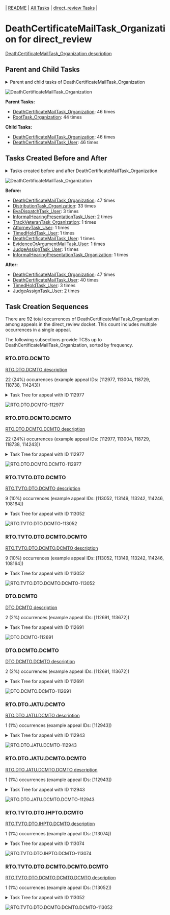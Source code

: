 <!-- DO NOT EDIT THIS FILE.  This file is autogenerated. -->
| [README](../README.md) | [All Tasks](../alltasks.md) | [direct_review Tasks](tasklist.md) |

# DeathCertificateMailTask_Organization for direct_review

[DeathCertificateMailTask_Organization description](../descr/DeathCertificateMailTask_Organization.md)

## Parent and Child Tasks

<details><summary markdown='span'>Parent and child tasks of DeathCertificateMailTask_Organization
</summary>

```
digraph G {
rankdir=LR;
node [shape=box]
"DeathCertificateMailTask_Organization" -> "DeathCertificateMailTask_User" [label=46]
"DeathCertificateMailTask_Organization" -> "DeathCertificateMailTask_Organization" [label=46]
"DeathCertificateMailTask_Organization" -> "DeathCertificateMailTask_Organization" [label=46]
"RootTask_Organization" -> "DeathCertificateMailTask_Organization" [label=44]
}
```
</details>

![DeathCertificateMailTask_Organization](dot/DeathCertificateMailTask_Organization-parentchild.dot.png)

**Parent Tasks:**

   * [DeathCertificateMailTask_Organization](DeathCertificateMailTask_Organization.md): 46 times
   * [RootTask_Organization](RootTask_Organization.md): 44 times

**Child Tasks:**

   * [DeathCertificateMailTask_Organization](DeathCertificateMailTask_Organization.md): 46 times
   * [DeathCertificateMailTask_User](DeathCertificateMailTask_User.md): 46 times

## Tasks Created Before and After

<details><summary markdown='span'>Tasks created before and after DeathCertificateMailTask_Organization</summary>

```
digraph G {
rankdir=LR;

"DeathCertificateMailTask_Organization" -> "DeathCertificateMailTask_Organization" [label=47]
"DeathCertificateMailTask_Organization" -> "DeathCertificateMailTask_User" [label=40]
"DeathCertificateMailTask_Organization" -> "TimedHoldTask_User" [label=3]
"DeathCertificateMailTask_Organization" -> "JudgeAssignTask_User" [label=2]
"DeathCertificateMailTask_Organization" -> "DeathCertificateMailTask_Organization" [label=47]
"DistributionTask_Organization" -> "DeathCertificateMailTask_Organization" [label=33]
"BvaDispatchTask_User" -> "DeathCertificateMailTask_Organization" [label=3]
"InformalHearingPresentationTask_User" -> "DeathCertificateMailTask_Organization" [label=2]
"TrackVeteranTask_Organization" -> "DeathCertificateMailTask_Organization" [label=1]
"TimedHoldTask_User" -> "DeathCertificateMailTask_Organization" [label=1]
"JudgeAssignTask_User" -> "DeathCertificateMailTask_Organization" [label=1]
"InformalHearingPresentationTask_Organization" -> "DeathCertificateMailTask_Organization" [label=1]
"EvidenceOrArgumentMailTask_User" -> "DeathCertificateMailTask_Organization" [label=1]
"DeathCertificateMailTask_User" -> "DeathCertificateMailTask_Organization" [label=1]
"AttorneyTask_User" -> "DeathCertificateMailTask_Organization" [label=1]
}
```
</details>

![DeathCertificateMailTask_Organization](dot/DeathCertificateMailTask_Organization.dot.png)

**Before:**

   * [DeathCertificateMailTask_Organization](DeathCertificateMailTask_Organization.md): 47 times
   * [DistributionTask_Organization](DistributionTask_Organization.md): 33 times
   * [BvaDispatchTask_User](BvaDispatchTask_User.md): 3 times
   * [InformalHearingPresentationTask_User](InformalHearingPresentationTask_User.md): 2 times
   * [TrackVeteranTask_Organization](TrackVeteranTask_Organization.md): 1 times
   * [AttorneyTask_User](AttorneyTask_User.md): 1 times
   * [TimedHoldTask_User](TimedHoldTask_User.md): 1 times
   * [DeathCertificateMailTask_User](DeathCertificateMailTask_User.md): 1 times
   * [EvidenceOrArgumentMailTask_User](EvidenceOrArgumentMailTask_User.md): 1 times
   * [JudgeAssignTask_User](JudgeAssignTask_User.md): 1 times
   * [InformalHearingPresentationTask_Organization](InformalHearingPresentationTask_Organization.md): 1 times

**After:**

   * [DeathCertificateMailTask_Organization](DeathCertificateMailTask_Organization.md): 47 times
   * [DeathCertificateMailTask_User](DeathCertificateMailTask_User.md): 40 times
   * [TimedHoldTask_User](TimedHoldTask_User.md): 3 times
   * [JudgeAssignTask_User](JudgeAssignTask_User.md): 2 times

## Task Creation Sequences

There are 92 total occurrences of DeathCertificateMailTask_Organization among appeals in the direct_review docket.  This count includes multiple occurrences in a single appeal.

The following subsections provide TCSs up to DeathCertificateMailTask_Organization, sorted by frequency.

### RTO.DTO.DCMTO

[RTO.DTO.DCMTO description](../descr/RTO.DTO.DCMTO.md)

22 (24%) occurrences (example appeal IDs: [112977, 113004, 118729, 118738, 114243])

<details><summary markdown='span'>Task Tree for appeal with ID 112977</summary>

```
@startuml
skinparam {
  ObjectBorderColor #555
  ObjectBorderThickness 0
  ObjectFontStyle bold
  ObjectFontSize 14
  ObjectAttributeFontColor #333
  ObjectAttributeFontSize 12
}
  object 0.RootTask #8dd3c7 {
Organization
}
  object 1.DistributionTask #ffffb3 {
Organization
}
  object 2.DeathCertificateMailTask #fb8072 {
Organization  <back:white>    </back>
}
  object 3.DeathCertificateMailTask #fb8072 {
Organization  <back:white>    </back>
}
  object 4.DeathCertificateMailTask #fb8072 {
User
}
  object 5.JudgeAssignTask #ccebc5 {
User
}
  object 6.DeathCertificateMailTask #fb8072 {
User
}
  object 7.JudgeAssignTask #ccebc5 {
User
}
  object 8.JudgeAssignTask #ccebc5 {
User
}
  object 9.JudgeAssignTask #ccebc5 {
User
}
  object 10.JudgeDecisionReviewTask #d9d9d9 {
User
}
  object 11.AttorneyTask #bc80bd {
User
}
  object 12.BvaDispatchTask #b3de69 {
Organization
}
  object 13.BvaDispatchTask #b3de69 {
User
}
0.RootTask -- 1.DistributionTask
0.RootTask -- 2.DeathCertificateMailTask
2.DeathCertificateMailTask -- 3.DeathCertificateMailTask
3.DeathCertificateMailTask -- 4.DeathCertificateMailTask
0.RootTask -- 5.JudgeAssignTask
3.DeathCertificateMailTask -- 6.DeathCertificateMailTask
0.RootTask -- 7.JudgeAssignTask
0.RootTask -- 8.JudgeAssignTask
0.RootTask -- 9.JudgeAssignTask
0.RootTask -- 10.JudgeDecisionReviewTask
10.JudgeDecisionReviewTask -- 11.AttorneyTask
0.RootTask -- 12.BvaDispatchTask
12.BvaDispatchTask -- 13.BvaDispatchTask
@enduml
```
</details>

![RTO.DTO.DCMTO-112977](uml/RTO.DTO.DCMTO-112977.png)

### RTO.DTO.DCMTO.DCMTO

[RTO.DTO.DCMTO.DCMTO description](../descr/RTO.DTO.DCMTO.DCMTO.md)

22 (24%) occurrences (example appeal IDs: [112977, 113004, 118729, 118738, 114243])

<details><summary markdown='span'>Task Tree for appeal with ID 112977</summary>

```
@startuml
skinparam {
  ObjectBorderColor #555
  ObjectBorderThickness 0
  ObjectFontStyle bold
  ObjectFontSize 14
  ObjectAttributeFontColor #333
  ObjectAttributeFontSize 12
}
  object 0.RootTask #8dd3c7 {
Organization
}
  object 1.DistributionTask #ffffb3 {
Organization
}
  object 2.DeathCertificateMailTask #fb8072 {
Organization  <back:white>    </back>
}
  object 3.DeathCertificateMailTask #fb8072 {
Organization  <back:white>    </back>
}
  object 4.DeathCertificateMailTask #fb8072 {
User
}
  object 5.JudgeAssignTask #ccebc5 {
User
}
  object 6.DeathCertificateMailTask #fb8072 {
User
}
  object 7.JudgeAssignTask #ccebc5 {
User
}
  object 8.JudgeAssignTask #ccebc5 {
User
}
  object 9.JudgeAssignTask #ccebc5 {
User
}
  object 10.JudgeDecisionReviewTask #d9d9d9 {
User
}
  object 11.AttorneyTask #bc80bd {
User
}
  object 12.BvaDispatchTask #b3de69 {
Organization
}
  object 13.BvaDispatchTask #b3de69 {
User
}
0.RootTask -- 1.DistributionTask
0.RootTask -- 2.DeathCertificateMailTask
2.DeathCertificateMailTask -- 3.DeathCertificateMailTask
3.DeathCertificateMailTask -- 4.DeathCertificateMailTask
0.RootTask -- 5.JudgeAssignTask
3.DeathCertificateMailTask -- 6.DeathCertificateMailTask
0.RootTask -- 7.JudgeAssignTask
0.RootTask -- 8.JudgeAssignTask
0.RootTask -- 9.JudgeAssignTask
0.RootTask -- 10.JudgeDecisionReviewTask
10.JudgeDecisionReviewTask -- 11.AttorneyTask
0.RootTask -- 12.BvaDispatchTask
12.BvaDispatchTask -- 13.BvaDispatchTask
@enduml
```
</details>

![RTO.DTO.DCMTO.DCMTO-112977](uml/RTO.DTO.DCMTO.DCMTO-112977.png)

### RTO.TVTO.DTO.DCMTO

[RTO.TVTO.DTO.DCMTO description](../descr/RTO.TVTO.DTO.DCMTO.md)

9 (10%) occurrences (example appeal IDs: [113052, 113149, 113242, 114246, 108164])

<details><summary markdown='span'>Task Tree for appeal with ID 113052</summary>

```
@startuml
skinparam {
  ObjectBorderColor #555
  ObjectBorderThickness 0
  ObjectFontStyle bold
  ObjectFontSize 14
  ObjectAttributeFontColor #333
  ObjectAttributeFontSize 12
}
  object 0.RootTask #8dd3c7 {
Organization
}
  object 1.TrackVeteranTask #bebada {
Organization
}
  object 2.DistributionTask #ffffb3 {
Organization
}
  object 3.DeathCertificateMailTask #fb8072 {
Organization  <back:white>    </back>
}
  object 4.DeathCertificateMailTask #fb8072 {
Organization  <back:white>    </back>
}
  object 5.DeathCertificateMailTask #fb8072 {
User
}
  object 6.DeathCertificateMailTask #fb8072 {
Organization  <back:white>    </back>
}
  object 7.DeathCertificateMailTask #fb8072 {
Organization  <back:white>    </back>
}
  object 8.DeathCertificateMailTask #fb8072 {
User
}
  object 9.SpecialCaseMovementTask #8dd3c7 {
User
}
  object 10.JudgeAssignTask #ccebc5 {
User
}
  object 11.DeathCertificateMailTask #fb8072 {
User
}
  object 12.JudgeDecisionReviewTask #d9d9d9 {
User
}
  object 13.AttorneyTask #bc80bd {
User
}
  object 14.BvaDispatchTask #b3de69 {
Organization
}
  object 15.BvaDispatchTask #b3de69 {
User
}
0.RootTask -- 1.TrackVeteranTask
0.RootTask -- 2.DistributionTask
0.RootTask -- 3.DeathCertificateMailTask
3.DeathCertificateMailTask -- 4.DeathCertificateMailTask
4.DeathCertificateMailTask -- 5.DeathCertificateMailTask
0.RootTask -- 6.DeathCertificateMailTask
6.DeathCertificateMailTask -- 7.DeathCertificateMailTask
7.DeathCertificateMailTask -- 8.DeathCertificateMailTask
2.DistributionTask -- 9.SpecialCaseMovementTask
0.RootTask -- 10.JudgeAssignTask
4.DeathCertificateMailTask -- 11.DeathCertificateMailTask
0.RootTask -- 12.JudgeDecisionReviewTask
12.JudgeDecisionReviewTask -- 13.AttorneyTask
0.RootTask -- 14.BvaDispatchTask
14.BvaDispatchTask -- 15.BvaDispatchTask
@enduml
```
</details>

![RTO.TVTO.DTO.DCMTO-113052](uml/RTO.TVTO.DTO.DCMTO-113052.png)

### RTO.TVTO.DTO.DCMTO.DCMTO

[RTO.TVTO.DTO.DCMTO.DCMTO description](../descr/RTO.TVTO.DTO.DCMTO.DCMTO.md)

9 (10%) occurrences (example appeal IDs: [113052, 113149, 113242, 114246, 108164])

<details><summary markdown='span'>Task Tree for appeal with ID 113052</summary>

```
@startuml
skinparam {
  ObjectBorderColor #555
  ObjectBorderThickness 0
  ObjectFontStyle bold
  ObjectFontSize 14
  ObjectAttributeFontColor #333
  ObjectAttributeFontSize 12
}
  object 0.RootTask #8dd3c7 {
Organization
}
  object 1.TrackVeteranTask #bebada {
Organization
}
  object 2.DistributionTask #ffffb3 {
Organization
}
  object 3.DeathCertificateMailTask #fb8072 {
Organization  <back:white>    </back>
}
  object 4.DeathCertificateMailTask #fb8072 {
Organization  <back:white>    </back>
}
  object 5.DeathCertificateMailTask #fb8072 {
User
}
  object 6.DeathCertificateMailTask #fb8072 {
Organization  <back:white>    </back>
}
  object 7.DeathCertificateMailTask #fb8072 {
Organization  <back:white>    </back>
}
  object 8.DeathCertificateMailTask #fb8072 {
User
}
  object 9.SpecialCaseMovementTask #8dd3c7 {
User
}
  object 10.JudgeAssignTask #ccebc5 {
User
}
  object 11.DeathCertificateMailTask #fb8072 {
User
}
  object 12.JudgeDecisionReviewTask #d9d9d9 {
User
}
  object 13.AttorneyTask #bc80bd {
User
}
  object 14.BvaDispatchTask #b3de69 {
Organization
}
  object 15.BvaDispatchTask #b3de69 {
User
}
0.RootTask -- 1.TrackVeteranTask
0.RootTask -- 2.DistributionTask
0.RootTask -- 3.DeathCertificateMailTask
3.DeathCertificateMailTask -- 4.DeathCertificateMailTask
4.DeathCertificateMailTask -- 5.DeathCertificateMailTask
0.RootTask -- 6.DeathCertificateMailTask
6.DeathCertificateMailTask -- 7.DeathCertificateMailTask
7.DeathCertificateMailTask -- 8.DeathCertificateMailTask
2.DistributionTask -- 9.SpecialCaseMovementTask
0.RootTask -- 10.JudgeAssignTask
4.DeathCertificateMailTask -- 11.DeathCertificateMailTask
0.RootTask -- 12.JudgeDecisionReviewTask
12.JudgeDecisionReviewTask -- 13.AttorneyTask
0.RootTask -- 14.BvaDispatchTask
14.BvaDispatchTask -- 15.BvaDispatchTask
@enduml
```
</details>

![RTO.TVTO.DTO.DCMTO.DCMTO-113052](uml/RTO.TVTO.DTO.DCMTO.DCMTO-113052.png)

### DTO.DCMTO

[DTO.DCMTO description](../descr/DTO.DCMTO.md)

2 (2%) occurrences (example appeal IDs: [112691, 113672])

<details><summary markdown='span'>Task Tree for appeal with ID 112691</summary>

```
@startuml
skinparam {
  ObjectBorderColor #555
  ObjectBorderThickness 0
  ObjectFontStyle bold
  ObjectFontSize 14
  ObjectAttributeFontColor #333
  ObjectAttributeFontSize 12
}
  object 0.RootTask #8dd3c7 {
Organization
}
  object 1.DistributionTask #ffffb3 {
Organization
}
  object 2.DeathCertificateMailTask #fb8072 {
Organization  <back:white>    </back>
}
  object 3.DeathCertificateMailTask #fb8072 {
Organization  <back:white>    </back>
}
  object 4.DeathCertificateMailTask #fb8072 {
User
}
  object 5.JudgeAssignTask #ccebc5 {
User
}
  object 6.DeathCertificateMailTask #fb8072 {
User
}
  object 7.JudgeAssignTask #ccebc5 {
User
}
  object 8.JudgeDecisionReviewTask #d9d9d9 {
User
}
  object 9.AttorneyTask #bc80bd {
User
}
  object 10.AttorneyRewriteTask #b3de69 {
User
}
0.RootTask -- 1.DistributionTask
0.RootTask -- 2.DeathCertificateMailTask
2.DeathCertificateMailTask -- 3.DeathCertificateMailTask
3.DeathCertificateMailTask -- 4.DeathCertificateMailTask
0.RootTask -- 5.JudgeAssignTask
3.DeathCertificateMailTask -- 6.DeathCertificateMailTask
0.RootTask -- 7.JudgeAssignTask
0.RootTask -- 8.JudgeDecisionReviewTask
8.JudgeDecisionReviewTask -- 9.AttorneyTask
8.JudgeDecisionReviewTask -- 10.AttorneyRewriteTask
@enduml
```
</details>

![DTO.DCMTO-112691](uml/DTO.DCMTO-112691.png)

### DTO.DCMTO.DCMTO

[DTO.DCMTO.DCMTO description](../descr/DTO.DCMTO.DCMTO.md)

2 (2%) occurrences (example appeal IDs: [112691, 113672])

<details><summary markdown='span'>Task Tree for appeal with ID 112691</summary>

```
@startuml
skinparam {
  ObjectBorderColor #555
  ObjectBorderThickness 0
  ObjectFontStyle bold
  ObjectFontSize 14
  ObjectAttributeFontColor #333
  ObjectAttributeFontSize 12
}
  object 0.RootTask #8dd3c7 {
Organization
}
  object 1.DistributionTask #ffffb3 {
Organization
}
  object 2.DeathCertificateMailTask #fb8072 {
Organization  <back:white>    </back>
}
  object 3.DeathCertificateMailTask #fb8072 {
Organization  <back:white>    </back>
}
  object 4.DeathCertificateMailTask #fb8072 {
User
}
  object 5.JudgeAssignTask #ccebc5 {
User
}
  object 6.DeathCertificateMailTask #fb8072 {
User
}
  object 7.JudgeAssignTask #ccebc5 {
User
}
  object 8.JudgeDecisionReviewTask #d9d9d9 {
User
}
  object 9.AttorneyTask #bc80bd {
User
}
  object 10.AttorneyRewriteTask #b3de69 {
User
}
0.RootTask -- 1.DistributionTask
0.RootTask -- 2.DeathCertificateMailTask
2.DeathCertificateMailTask -- 3.DeathCertificateMailTask
3.DeathCertificateMailTask -- 4.DeathCertificateMailTask
0.RootTask -- 5.JudgeAssignTask
3.DeathCertificateMailTask -- 6.DeathCertificateMailTask
0.RootTask -- 7.JudgeAssignTask
0.RootTask -- 8.JudgeDecisionReviewTask
8.JudgeDecisionReviewTask -- 9.AttorneyTask
8.JudgeDecisionReviewTask -- 10.AttorneyRewriteTask
@enduml
```
</details>

![DTO.DCMTO.DCMTO-112691](uml/DTO.DCMTO.DCMTO-112691.png)

### RTO.DTO.JATU.DCMTO

[RTO.DTO.JATU.DCMTO description](../descr/RTO.DTO.JATU.DCMTO.md)

1 (1%) occurrences (example appeal IDs: [112943])

<details><summary markdown='span'>Task Tree for appeal with ID 112943</summary>

```
@startuml
skinparam {
  ObjectBorderColor #555
  ObjectBorderThickness 0
  ObjectFontStyle bold
  ObjectFontSize 14
  ObjectAttributeFontColor #333
  ObjectAttributeFontSize 12
}
  object 0.RootTask #8dd3c7 {
Organization
}
  object 1.DistributionTask #ffffb3 {
Organization
}
  object 2.JudgeAssignTask #ccebc5 {
User
}
  object 3.JudgeAssignTask #ccebc5 {
User
}
  object 4.DeathCertificateMailTask #fb8072 {
Organization  <back:white>    </back>
}
  object 5.DeathCertificateMailTask #fb8072 {
Organization  <back:white>    </back>
}
  object 6.DeathCertificateMailTask #fb8072 {
User
}
  object 7.JudgeDecisionReviewTask #d9d9d9 {
User
}
  object 8.AttorneyTask #bc80bd {
User
}
  object 9.BvaDispatchTask #b3de69 {
Organization
}
  object 10.BvaDispatchTask #b3de69 {
User
}
0.RootTask -- 1.DistributionTask
0.RootTask -- 2.JudgeAssignTask
0.RootTask -- 3.JudgeAssignTask
0.RootTask -- 4.DeathCertificateMailTask
4.DeathCertificateMailTask -- 5.DeathCertificateMailTask
5.DeathCertificateMailTask -- 6.DeathCertificateMailTask
0.RootTask -- 7.JudgeDecisionReviewTask
7.JudgeDecisionReviewTask -- 8.AttorneyTask
0.RootTask -- 9.BvaDispatchTask
9.BvaDispatchTask -- 10.BvaDispatchTask
@enduml
```
</details>

![RTO.DTO.JATU.DCMTO-112943](uml/RTO.DTO.JATU.DCMTO-112943.png)

### RTO.DTO.JATU.DCMTO.DCMTO

[RTO.DTO.JATU.DCMTO.DCMTO description](../descr/RTO.DTO.JATU.DCMTO.DCMTO.md)

1 (1%) occurrences (example appeal IDs: [112943])

<details><summary markdown='span'>Task Tree for appeal with ID 112943</summary>

```
@startuml
skinparam {
  ObjectBorderColor #555
  ObjectBorderThickness 0
  ObjectFontStyle bold
  ObjectFontSize 14
  ObjectAttributeFontColor #333
  ObjectAttributeFontSize 12
}
  object 0.RootTask #8dd3c7 {
Organization
}
  object 1.DistributionTask #ffffb3 {
Organization
}
  object 2.JudgeAssignTask #ccebc5 {
User
}
  object 3.JudgeAssignTask #ccebc5 {
User
}
  object 4.DeathCertificateMailTask #fb8072 {
Organization  <back:white>    </back>
}
  object 5.DeathCertificateMailTask #fb8072 {
Organization  <back:white>    </back>
}
  object 6.DeathCertificateMailTask #fb8072 {
User
}
  object 7.JudgeDecisionReviewTask #d9d9d9 {
User
}
  object 8.AttorneyTask #bc80bd {
User
}
  object 9.BvaDispatchTask #b3de69 {
Organization
}
  object 10.BvaDispatchTask #b3de69 {
User
}
0.RootTask -- 1.DistributionTask
0.RootTask -- 2.JudgeAssignTask
0.RootTask -- 3.JudgeAssignTask
0.RootTask -- 4.DeathCertificateMailTask
4.DeathCertificateMailTask -- 5.DeathCertificateMailTask
5.DeathCertificateMailTask -- 6.DeathCertificateMailTask
0.RootTask -- 7.JudgeDecisionReviewTask
7.JudgeDecisionReviewTask -- 8.AttorneyTask
0.RootTask -- 9.BvaDispatchTask
9.BvaDispatchTask -- 10.BvaDispatchTask
@enduml
```
</details>

![RTO.DTO.JATU.DCMTO.DCMTO-112943](uml/RTO.DTO.JATU.DCMTO.DCMTO-112943.png)

### RTO.TVTO.DTO.IHPTO.DCMTO

[RTO.TVTO.DTO.IHPTO.DCMTO description](../descr/RTO.TVTO.DTO.IHPTO.DCMTO.md)

1 (1%) occurrences (example appeal IDs: [113074])

<details><summary markdown='span'>Task Tree for appeal with ID 113074</summary>

```
@startuml
skinparam {
  ObjectBorderColor #555
  ObjectBorderThickness 0
  ObjectFontStyle bold
  ObjectFontSize 14
  ObjectAttributeFontColor #333
  ObjectAttributeFontSize 12
}
  object 0.RootTask #8dd3c7 {
Organization
}
  object 1.TrackVeteranTask #bebada {
Organization
}
  object 2.DistributionTask #ffffb3 {
Organization
}
  object 3.InformalHearingPresentationTask #fdb462 {
Organization
}
  object 4.DeathCertificateMailTask #fb8072 {
Organization  <back:white>    </back>
}
  object 5.DeathCertificateMailTask #fb8072 {
Organization  <back:white>    </back>
}
  object 6.DeathCertificateMailTask #fb8072 {
User
}
  object 7.InformalHearingPresentationTask #fdb462 {
User
}
  object 8.InformalHearingPresentationTask #fdb462 {
User
}
  object 9.DeathCertificateMailTask #fb8072 {
Organization  <back:white>    </back>
}
  object 10.DeathCertificateMailTask #fb8072 {
Organization  <back:white>    </back>
}
  object 11.DeathCertificateMailTask #fb8072 {
User
}
  object 12.DeathCertificateMailTask #fb8072 {
User
}
  object 13.TimedHoldTask #fccde5 {
User
}
  object 14.JudgeAssignTask #ccebc5 {
User
}
  object 15.DeathCertificateMailTask #fb8072 {
User
}
  object 16.JudgeAssignTask #ccebc5 {
User
}
  object 17.JudgeDecisionReviewTask #d9d9d9 {
User
}
  object 18.AttorneyTask #bc80bd {
User
}
  object 19.BvaDispatchTask #b3de69 {
Organization
}
  object 20.BvaDispatchTask #b3de69 {
User
}
0.RootTask -- 1.TrackVeteranTask
0.RootTask -- 2.DistributionTask
2.DistributionTask -- 3.InformalHearingPresentationTask
0.RootTask -- 4.DeathCertificateMailTask
4.DeathCertificateMailTask -- 5.DeathCertificateMailTask
5.DeathCertificateMailTask -- 6.DeathCertificateMailTask
3.InformalHearingPresentationTask -- 7.InformalHearingPresentationTask
3.InformalHearingPresentationTask -- 8.InformalHearingPresentationTask
0.RootTask -- 9.DeathCertificateMailTask
9.DeathCertificateMailTask -- 10.DeathCertificateMailTask
10.DeathCertificateMailTask -- 11.DeathCertificateMailTask
10.DeathCertificateMailTask -- 12.DeathCertificateMailTask
12.DeathCertificateMailTask -- 13.TimedHoldTask
0.RootTask -- 14.JudgeAssignTask
10.DeathCertificateMailTask -- 15.DeathCertificateMailTask
0.RootTask -- 16.JudgeAssignTask
0.RootTask -- 17.JudgeDecisionReviewTask
17.JudgeDecisionReviewTask -- 18.AttorneyTask
0.RootTask -- 19.BvaDispatchTask
19.BvaDispatchTask -- 20.BvaDispatchTask
@enduml
```
</details>

![RTO.TVTO.DTO.IHPTO.DCMTO-113074](uml/RTO.TVTO.DTO.IHPTO.DCMTO-113074.png)

### RTO.TVTO.DTO.DCMTO.DCMTO.DCMTO

[RTO.TVTO.DTO.DCMTO.DCMTO.DCMTO description](../descr/RTO.TVTO.DTO.DCMTO.DCMTO.DCMTO.md)

1 (1%) occurrences (example appeal IDs: [113052])

<details><summary markdown='span'>Task Tree for appeal with ID 113052</summary>

```
@startuml
skinparam {
  ObjectBorderColor #555
  ObjectBorderThickness 0
  ObjectFontStyle bold
  ObjectFontSize 14
  ObjectAttributeFontColor #333
  ObjectAttributeFontSize 12
}
  object 0.RootTask #8dd3c7 {
Organization
}
  object 1.TrackVeteranTask #bebada {
Organization
}
  object 2.DistributionTask #ffffb3 {
Organization
}
  object 3.DeathCertificateMailTask #fb8072 {
Organization  <back:white>    </back>
}
  object 4.DeathCertificateMailTask #fb8072 {
Organization  <back:white>    </back>
}
  object 5.DeathCertificateMailTask #fb8072 {
User
}
  object 6.DeathCertificateMailTask #fb8072 {
Organization  <back:white>    </back>
}
  object 7.DeathCertificateMailTask #fb8072 {
Organization  <back:white>    </back>
}
  object 8.DeathCertificateMailTask #fb8072 {
User
}
  object 9.SpecialCaseMovementTask #8dd3c7 {
User
}
  object 10.JudgeAssignTask #ccebc5 {
User
}
  object 11.DeathCertificateMailTask #fb8072 {
User
}
  object 12.JudgeDecisionReviewTask #d9d9d9 {
User
}
  object 13.AttorneyTask #bc80bd {
User
}
  object 14.BvaDispatchTask #b3de69 {
Organization
}
  object 15.BvaDispatchTask #b3de69 {
User
}
0.RootTask -- 1.TrackVeteranTask
0.RootTask -- 2.DistributionTask
0.RootTask -- 3.DeathCertificateMailTask
3.DeathCertificateMailTask -- 4.DeathCertificateMailTask
4.DeathCertificateMailTask -- 5.DeathCertificateMailTask
0.RootTask -- 6.DeathCertificateMailTask
6.DeathCertificateMailTask -- 7.DeathCertificateMailTask
7.DeathCertificateMailTask -- 8.DeathCertificateMailTask
2.DistributionTask -- 9.SpecialCaseMovementTask
0.RootTask -- 10.JudgeAssignTask
4.DeathCertificateMailTask -- 11.DeathCertificateMailTask
0.RootTask -- 12.JudgeDecisionReviewTask
12.JudgeDecisionReviewTask -- 13.AttorneyTask
0.RootTask -- 14.BvaDispatchTask
14.BvaDispatchTask -- 15.BvaDispatchTask
@enduml
```
</details>

![RTO.TVTO.DTO.DCMTO.DCMTO.DCMTO-113052](uml/RTO.TVTO.DTO.DCMTO.DCMTO.DCMTO-113052.png)

